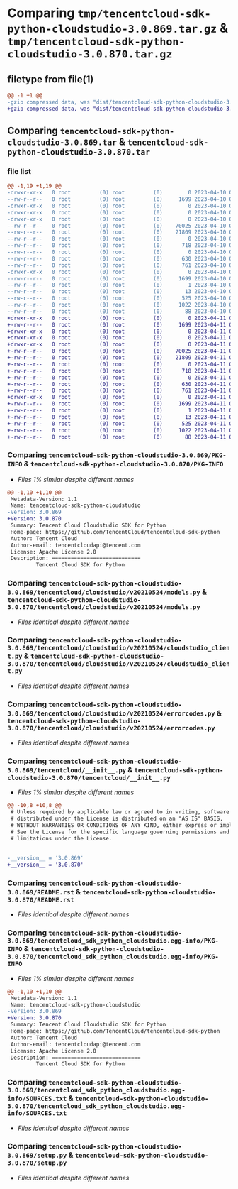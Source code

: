 # Comparing `tmp/tencentcloud-sdk-python-cloudstudio-3.0.869.tar.gz` & `tmp/tencentcloud-sdk-python-cloudstudio-3.0.870.tar.gz`

## filetype from file(1)

```diff
@@ -1 +1 @@
-gzip compressed data, was "dist/tencentcloud-sdk-python-cloudstudio-3.0.869.tar", last modified: Mon Apr 10 02:58:50 2023, max compression
+gzip compressed data, was "dist/tencentcloud-sdk-python-cloudstudio-3.0.870.tar", last modified: Tue Apr 11 03:27:13 2023, max compression
```

## Comparing `tencentcloud-sdk-python-cloudstudio-3.0.869.tar` & `tencentcloud-sdk-python-cloudstudio-3.0.870.tar`

### file list

```diff
@@ -1,19 +1,19 @@
-drwxr-xr-x   0 root         (0) root         (0)        0 2023-04-10 02:58:50.000000 tencentcloud-sdk-python-cloudstudio-3.0.869/
--rw-r--r--   0 root         (0) root         (0)     1699 2023-04-10 02:58:50.000000 tencentcloud-sdk-python-cloudstudio-3.0.869/PKG-INFO
-drwxr-xr-x   0 root         (0) root         (0)        0 2023-04-10 02:58:50.000000 tencentcloud-sdk-python-cloudstudio-3.0.869/tencentcloud/
-drwxr-xr-x   0 root         (0) root         (0)        0 2023-04-10 02:58:50.000000 tencentcloud-sdk-python-cloudstudio-3.0.869/tencentcloud/cloudstudio/
-drwxr-xr-x   0 root         (0) root         (0)        0 2023-04-10 02:58:50.000000 tencentcloud-sdk-python-cloudstudio-3.0.869/tencentcloud/cloudstudio/v20210524/
--rw-r--r--   0 root         (0) root         (0)    70025 2023-04-10 02:58:50.000000 tencentcloud-sdk-python-cloudstudio-3.0.869/tencentcloud/cloudstudio/v20210524/models.py
--rw-r--r--   0 root         (0) root         (0)    21809 2023-04-10 02:58:50.000000 tencentcloud-sdk-python-cloudstudio-3.0.869/tencentcloud/cloudstudio/v20210524/cloudstudio_client.py
--rw-r--r--   0 root         (0) root         (0)        0 2023-04-10 02:58:50.000000 tencentcloud-sdk-python-cloudstudio-3.0.869/tencentcloud/cloudstudio/v20210524/__init__.py
--rw-r--r--   0 root         (0) root         (0)      718 2023-04-10 02:58:50.000000 tencentcloud-sdk-python-cloudstudio-3.0.869/tencentcloud/cloudstudio/v20210524/errorcodes.py
--rw-r--r--   0 root         (0) root         (0)        0 2023-04-10 02:58:50.000000 tencentcloud-sdk-python-cloudstudio-3.0.869/tencentcloud/cloudstudio/__init__.py
--rw-r--r--   0 root         (0) root         (0)      630 2023-04-10 02:58:50.000000 tencentcloud-sdk-python-cloudstudio-3.0.869/tencentcloud/__init__.py
--rw-r--r--   0 root         (0) root         (0)      761 2023-04-10 02:58:50.000000 tencentcloud-sdk-python-cloudstudio-3.0.869/README.rst
-drwxr-xr-x   0 root         (0) root         (0)        0 2023-04-10 02:58:50.000000 tencentcloud-sdk-python-cloudstudio-3.0.869/tencentcloud_sdk_python_cloudstudio.egg-info/
--rw-r--r--   0 root         (0) root         (0)     1699 2023-04-10 02:58:50.000000 tencentcloud-sdk-python-cloudstudio-3.0.869/tencentcloud_sdk_python_cloudstudio.egg-info/PKG-INFO
--rw-r--r--   0 root         (0) root         (0)        1 2023-04-10 02:58:50.000000 tencentcloud-sdk-python-cloudstudio-3.0.869/tencentcloud_sdk_python_cloudstudio.egg-info/dependency_links.txt
--rw-r--r--   0 root         (0) root         (0)       13 2023-04-10 02:58:50.000000 tencentcloud-sdk-python-cloudstudio-3.0.869/tencentcloud_sdk_python_cloudstudio.egg-info/top_level.txt
--rw-r--r--   0 root         (0) root         (0)      525 2023-04-10 02:58:50.000000 tencentcloud-sdk-python-cloudstudio-3.0.869/tencentcloud_sdk_python_cloudstudio.egg-info/SOURCES.txt
--rw-r--r--   0 root         (0) root         (0)     1022 2023-04-10 02:58:50.000000 tencentcloud-sdk-python-cloudstudio-3.0.869/setup.py
--rw-r--r--   0 root         (0) root         (0)       88 2023-04-10 02:58:50.000000 tencentcloud-sdk-python-cloudstudio-3.0.869/setup.cfg
+drwxr-xr-x   0 root         (0) root         (0)        0 2023-04-11 03:27:13.000000 tencentcloud-sdk-python-cloudstudio-3.0.870/
+-rw-r--r--   0 root         (0) root         (0)     1699 2023-04-11 03:27:13.000000 tencentcloud-sdk-python-cloudstudio-3.0.870/PKG-INFO
+drwxr-xr-x   0 root         (0) root         (0)        0 2023-04-11 03:27:13.000000 tencentcloud-sdk-python-cloudstudio-3.0.870/tencentcloud/
+drwxr-xr-x   0 root         (0) root         (0)        0 2023-04-11 03:27:13.000000 tencentcloud-sdk-python-cloudstudio-3.0.870/tencentcloud/cloudstudio/
+drwxr-xr-x   0 root         (0) root         (0)        0 2023-04-11 03:27:13.000000 tencentcloud-sdk-python-cloudstudio-3.0.870/tencentcloud/cloudstudio/v20210524/
+-rw-r--r--   0 root         (0) root         (0)    70025 2023-04-11 03:27:13.000000 tencentcloud-sdk-python-cloudstudio-3.0.870/tencentcloud/cloudstudio/v20210524/models.py
+-rw-r--r--   0 root         (0) root         (0)    21809 2023-04-11 03:27:13.000000 tencentcloud-sdk-python-cloudstudio-3.0.870/tencentcloud/cloudstudio/v20210524/cloudstudio_client.py
+-rw-r--r--   0 root         (0) root         (0)        0 2023-04-11 03:27:13.000000 tencentcloud-sdk-python-cloudstudio-3.0.870/tencentcloud/cloudstudio/v20210524/__init__.py
+-rw-r--r--   0 root         (0) root         (0)      718 2023-04-11 03:27:13.000000 tencentcloud-sdk-python-cloudstudio-3.0.870/tencentcloud/cloudstudio/v20210524/errorcodes.py
+-rw-r--r--   0 root         (0) root         (0)        0 2023-04-11 03:27:13.000000 tencentcloud-sdk-python-cloudstudio-3.0.870/tencentcloud/cloudstudio/__init__.py
+-rw-r--r--   0 root         (0) root         (0)      630 2023-04-11 03:27:13.000000 tencentcloud-sdk-python-cloudstudio-3.0.870/tencentcloud/__init__.py
+-rw-r--r--   0 root         (0) root         (0)      761 2023-04-11 03:27:13.000000 tencentcloud-sdk-python-cloudstudio-3.0.870/README.rst
+drwxr-xr-x   0 root         (0) root         (0)        0 2023-04-11 03:27:13.000000 tencentcloud-sdk-python-cloudstudio-3.0.870/tencentcloud_sdk_python_cloudstudio.egg-info/
+-rw-r--r--   0 root         (0) root         (0)     1699 2023-04-11 03:27:13.000000 tencentcloud-sdk-python-cloudstudio-3.0.870/tencentcloud_sdk_python_cloudstudio.egg-info/PKG-INFO
+-rw-r--r--   0 root         (0) root         (0)        1 2023-04-11 03:27:13.000000 tencentcloud-sdk-python-cloudstudio-3.0.870/tencentcloud_sdk_python_cloudstudio.egg-info/dependency_links.txt
+-rw-r--r--   0 root         (0) root         (0)       13 2023-04-11 03:27:13.000000 tencentcloud-sdk-python-cloudstudio-3.0.870/tencentcloud_sdk_python_cloudstudio.egg-info/top_level.txt
+-rw-r--r--   0 root         (0) root         (0)      525 2023-04-11 03:27:13.000000 tencentcloud-sdk-python-cloudstudio-3.0.870/tencentcloud_sdk_python_cloudstudio.egg-info/SOURCES.txt
+-rw-r--r--   0 root         (0) root         (0)     1022 2023-04-11 03:27:13.000000 tencentcloud-sdk-python-cloudstudio-3.0.870/setup.py
+-rw-r--r--   0 root         (0) root         (0)       88 2023-04-11 03:27:13.000000 tencentcloud-sdk-python-cloudstudio-3.0.870/setup.cfg
```

### Comparing `tencentcloud-sdk-python-cloudstudio-3.0.869/PKG-INFO` & `tencentcloud-sdk-python-cloudstudio-3.0.870/PKG-INFO`

 * *Files 1% similar despite different names*

```diff
@@ -1,10 +1,10 @@
 Metadata-Version: 1.1
 Name: tencentcloud-sdk-python-cloudstudio
-Version: 3.0.869
+Version: 3.0.870
 Summary: Tencent Cloud Cloudstudio SDK for Python
 Home-page: https://github.com/TencentCloud/tencentcloud-sdk-python
 Author: Tencent Cloud
 Author-email: tencentcloudapi@tencent.com
 License: Apache License 2.0
 Description: ============================
         Tencent Cloud SDK for Python
```

### Comparing `tencentcloud-sdk-python-cloudstudio-3.0.869/tencentcloud/cloudstudio/v20210524/models.py` & `tencentcloud-sdk-python-cloudstudio-3.0.870/tencentcloud/cloudstudio/v20210524/models.py`

 * *Files identical despite different names*

### Comparing `tencentcloud-sdk-python-cloudstudio-3.0.869/tencentcloud/cloudstudio/v20210524/cloudstudio_client.py` & `tencentcloud-sdk-python-cloudstudio-3.0.870/tencentcloud/cloudstudio/v20210524/cloudstudio_client.py`

 * *Files identical despite different names*

### Comparing `tencentcloud-sdk-python-cloudstudio-3.0.869/tencentcloud/cloudstudio/v20210524/errorcodes.py` & `tencentcloud-sdk-python-cloudstudio-3.0.870/tencentcloud/cloudstudio/v20210524/errorcodes.py`

 * *Files identical despite different names*

### Comparing `tencentcloud-sdk-python-cloudstudio-3.0.869/tencentcloud/__init__.py` & `tencentcloud-sdk-python-cloudstudio-3.0.870/tencentcloud/__init__.py`

 * *Files 1% similar despite different names*

```diff
@@ -10,8 +10,8 @@
 # Unless required by applicable law or agreed to in writing, software
 # distributed under the License is distributed on an "AS IS" BASIS,
 # WITHOUT WARRANTIES OR CONDITIONS OF ANY KIND, either express or implied.
 # See the License for the specific language governing permissions and
 # limitations under the License.
 
 
-__version__ = '3.0.869'
+__version__ = '3.0.870'
```

### Comparing `tencentcloud-sdk-python-cloudstudio-3.0.869/README.rst` & `tencentcloud-sdk-python-cloudstudio-3.0.870/README.rst`

 * *Files identical despite different names*

### Comparing `tencentcloud-sdk-python-cloudstudio-3.0.869/tencentcloud_sdk_python_cloudstudio.egg-info/PKG-INFO` & `tencentcloud-sdk-python-cloudstudio-3.0.870/tencentcloud_sdk_python_cloudstudio.egg-info/PKG-INFO`

 * *Files 1% similar despite different names*

```diff
@@ -1,10 +1,10 @@
 Metadata-Version: 1.1
 Name: tencentcloud-sdk-python-cloudstudio
-Version: 3.0.869
+Version: 3.0.870
 Summary: Tencent Cloud Cloudstudio SDK for Python
 Home-page: https://github.com/TencentCloud/tencentcloud-sdk-python
 Author: Tencent Cloud
 Author-email: tencentcloudapi@tencent.com
 License: Apache License 2.0
 Description: ============================
         Tencent Cloud SDK for Python
```

### Comparing `tencentcloud-sdk-python-cloudstudio-3.0.869/tencentcloud_sdk_python_cloudstudio.egg-info/SOURCES.txt` & `tencentcloud-sdk-python-cloudstudio-3.0.870/tencentcloud_sdk_python_cloudstudio.egg-info/SOURCES.txt`

 * *Files identical despite different names*

### Comparing `tencentcloud-sdk-python-cloudstudio-3.0.869/setup.py` & `tencentcloud-sdk-python-cloudstudio-3.0.870/setup.py`

 * *Files identical despite different names*

